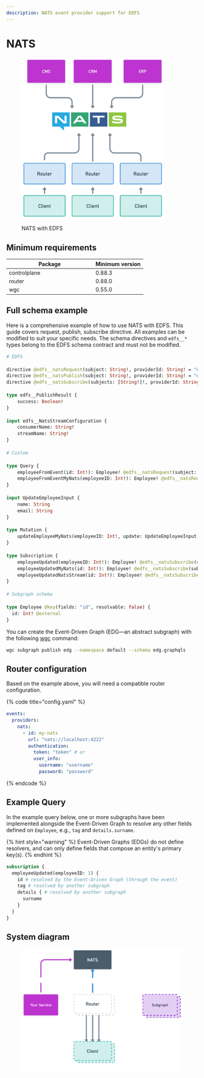 ```yaml
---
description: NATS event provider support for EDFS
---
```


# NATS

<figure><img src="../../../.gitbook/assets/image (131).png" alt="" width="375"><figcaption><p>NATS with EDFS</p></figcaption></figure>

## Minimum requirements

<table><thead><tr><th width="214">Package</th><th>Minimum version</th></tr></thead><tbody><tr><td>controlplane</td><td>0.88.3</td></tr><tr><td>router</td><td>0.88.0</td></tr><tr><td>wgc</td><td>0.55.0</td></tr></tbody></table>

## Full schema example

Here is a comprehensive example of how to use NATS with EDFS. This guide covers request, publish, subscribe directive. All examples can be modified to suit your specific needs. The schema directives and `edfs__*` types belong to the EDFS schema contract and must not be modified.

```graphql
# EDFS

directive @edfs__natsRequest(subject: String!, providerId: String! = "default") on FIELD_DEFINITION
directive @edfs__natsPublish(subject: String!, providerId: String! = "default") on FIELD_DEFINITION
directive @edfs__natsSubscribe(subjects: [String!]!, providerId: String! = "default", streamConfiguration: edfs__NatsStreamConfiguration) on FIELD_DEFINITION

type edfs__PublishResult {
    success: Boolean!
}

input edfs__NatsStreamConfiguration {
    consumerName: String!
    streamName: String!
}

# Custom

type Query {
    employeeFromEvent(id: Int!): Employee! @edfs__natsRequest(subject: "getEmployee.{{ args.id }}", providerId: "my-nats")
    employeeFromEventMyNats(employeeID: Int!): Employee! @edfs__natsRequest(subject: "getEmployeeMyNats.{{ args.employeeID }}", providerId: "my-nats")
}

input UpdateEmployeeInput {
    name: String
    email: String
}

type Mutation {
    updateEmployeeMyNats(employeeID: Int!, update: UpdateEmployeeInput!): edfs__PublishResult! @edfs__natsPublish(subject: "employeeUpdatedMyNats.{{ args.employeeID }}", providerId: "my-nats")
}

type Subscription {
    employeeUpdated(employeeID: Int!): Employee! @edfs__natsSubscribe(subjects: ["employeeUpdated.{{ args.employeeID }}"])
    employeeUpdatedMyNats(id: Int!): Employee! @edfs__natsSubscribe(subjects: ["employeeUpdatedMyNats.{{ args.id }}", "employeeUpdatedMyNatsTwo.{{ args.id }}"], providerId: "my-nats")
    employeeUpdatedNatsStream(id: Int!): Employee! @edfs__natsSubscribe(subjects: ["employeeUpdated.{{ args.id }}"], streamConfiguration: { consumerName: "consumerName", streamName: "streamName"}, providerId: "my-nats")
}

# Subgraph schema

type Employee @key(fields: "id", resolvable: false) {
  id: Int! @external
}
```

You can create the Event-Driven Graph (EDG—an abstract subgraph) with the following [wgc](../../../cli/intro.md) command:

```bash
wgc subgraph publish edg --namespace default --schema edg.graphqls
```

## Router configuration

Based on the example above, you will need a compatible router configuration.

{% code title="config.yaml" %}
```yaml
events:
  providers:
    nats:
      - id: my-nats
        url: "nats://localhost:4222"
        authentication: 
          token: "token" # or
          user_info: 
            username: "username"
            password: "password"
```
{% endcode %}

## Example Query

In the example query below, one or more subgraphs have been implemented alongside the Event-Driven Graph to resolve any other fields defined on `Employee`, e.g., `tag` and `details.surname`.

{% hint style="warning" %}
Event-Driven Graphs (EDGs) do not define resolvers, and can only define fields that compose an entity's primary key(s).
{% endhint %}

```graphql
subscription {
  employeeUpdated(employeeID: 1) {
    id # resolved by the Event-Driven Graph (through the event)
    tag # resolved by another subgraph
    details { # resolved by another subgraph
      surname
    }
  }
}
```

## System diagram

<figure><img src="../../../.gitbook/assets/image (2) (1).png" alt=""><figcaption></figcaption></figure>
